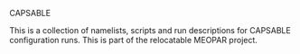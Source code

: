 CAPSABLE

This is a collection of namelists, scripts and run descriptions for CAPSABLE configuration runs. This is part of the relocatable MEOPAR project. 

